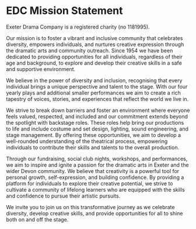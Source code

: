 # EDC Mission Statement

Exeter Drama Company is a registered charity (no 1181995).

Our mission is to foster a vibrant and inclusive community that celebrates
diversity, empowers individuals, and nurtures creative expression through the
dramatic arts and community outreach. Since 1954 we have been dedicated to
providing opportunities for all individuals, regardless of their age and
background, to explore and develop their creative skills in a safe and
supportive environment.

We believe in the power of diversity and inclusion, recognising that every
individual brings a unique perspective and talent to the stage. With our four
yearly plays and additional smaller performances we aim to create a rich
tapestry of voices, stories, and experiences that reflect the world we live in.

We strive to break down barriers and foster an environment where everyone feels
valued, respected, and included and our commitment extends beyond the spotlight
with backstage roles. These roles help bring our productions to life and include
costume and set design, lighting, sound engineering, and stage management. By
offering these opportunities, we aim to develop a well-rounded understanding of
the theatrical process, empowering individuals to contribute their skills and
talents to the overall production.

Through our fundraising, social club nights, workshops, and performances, we aim
to inspire and ignite a passion for the dramatic arts in Exeter and the wider
Devon community. We believe that creativity is a powerful tool for personal
growth, self-expression, and building confidence. By providing a platform for
individuals to explore their creative potential, we strive to cultivate a
community of lifelong learners who are equipped with the skills and confidence
to pursue their artistic pursuits.

We invite you to join us on this transformative journey as we celebrate
diversity, develop creative skills, and provide opportunities for all to shine
both on and off the stage.
